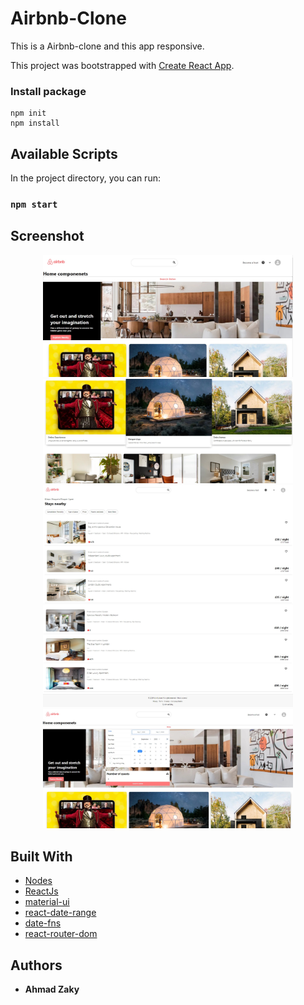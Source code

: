 # Airbnb-Clone

This is a Airbnb-clone and this app responsive.

This project was bootstrapped with [Create React App](https://github.com/facebook/create-react-app).

### Install package

```
npm init
npm install
```

## Available Scripts

In the project directory, you can run:

### `npm start`

## Screenshot

<div align="center">
    <img src="/screenshot/pic1.jpg" width="400px"</img> 
    <img src="/screenshot/pic2.jpg" width="400px"</img> 
    <img src="/screenshot/pic3.jpg" width="400px"</img> 
    <img src="/screenshot/pic4.jpg" width="400px"</img>
    <img src="/screenshot/pic5.jpg" width="400px"</img>
</div>

## Built With

- [Nodes](https://nodejs.org/en/)
- [ReactJs](https://reactjs.org/)
- [material-ui](https://material-ui.com/)
- [react-date-range](https://www.npmjs.com/package/react-date-range)
- [date-fns](https://www.npmjs.com/package/date-fns)
- [react-router-dom](https://developer.spotify.com/)

## Authors

- **Ahmad Zaky**
